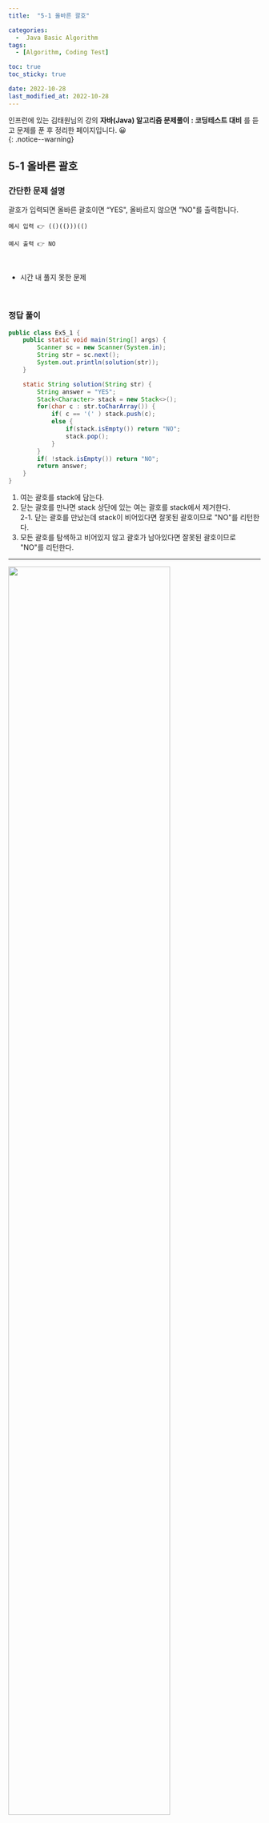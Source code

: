 ```yaml
---
title:  "5-1 올바른 괄호" 

categories:
  -  Java Basic Algorithm
tags:
  - [Algorithm, Coding Test]

toc: true
toc_sticky: true

date: 2022-10-28
last_modified_at: 2022-10-28
---
```


인프런에 있는 김태원님의 강의 **자바(Java) 알고리즘 문제풀이 : 코딩테스트 대비** 를 듣고 문제를 푼 후 정리한 페이지입니다. 😀  
{: .notice--warning}

## 5-1 올바른 괄호 

### 간단한 문제 설명


 괄호가 입력되면 올바른 괄호이면 “YES", 올바르지 않으면 ”NO"를 출력합니다.
```
예시 입력 👉 (()(()))(()

예시 출력 👉 NO
```

<br>

- 시간 내 풀지 못한 문제
<br>

### 정답 풀이

```java
public class Ex5_1 {
	public static void main(String[] args) {
		Scanner sc = new Scanner(System.in);
		String str = sc.next();
		System.out.println(solution(str));
	}

	static String solution(String str) {
		String answer = "YES";
		Stack<Character> stack = new Stack<>();
		for(char c : str.toCharArray()) {
			if( c == '(' ) stack.push(c);
			else {
				if(stack.isEmpty()) return "NO";
				stack.pop();
			}
		}
		if( !stack.isEmpty()) return "NO";
		return answer;
	}
}
```
1. 여는 괄호를 stack에 담는다.<br>
2. 닫는 괄호를 만나면 stack 상단에 있는 여는 괄호를 stack에서 제거한다.<br>
	2-1. 닫는 괄호를 만났는데 stack이 비어있다면 잘못된 괄호이므로 "NO"를 리턴한다.<br>
3. 모든 괄호를 탐색하고 비어있지 않고 괄호가 남아있다면 잘못된 괄호이므로 "NO"를 리턴한다.<br>
***
<img src="https://user-images.githubusercontent.com/83283010/198861311-e12a2e58-073d-412c-b976-6bdcb9b0a503.png" width ="80%">
<br>

    🌜 개인 공부 정리용 블로그입니다. 틀린 부분이 있을 경우 
    언제든지 댓글 혹은 메일로 지적해주시면 감사하겠습니다! 😄

[맨 위로 이동하기](#){: .btn .btn--primary }{: .align-right}